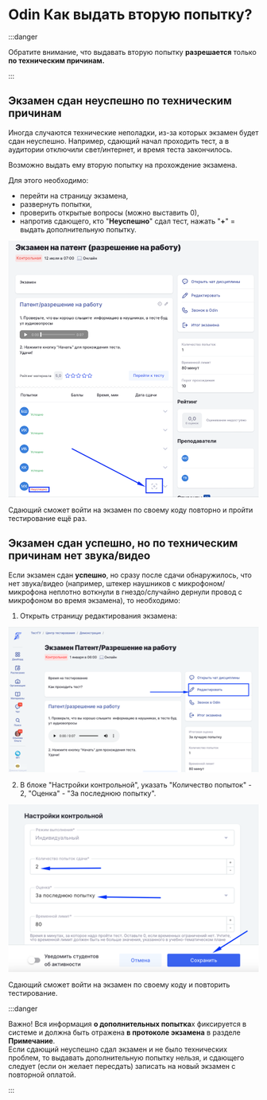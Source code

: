 # Odin Как выдать вторую попытку?

:::danger

Обратите внимание, что выдавать вторую попытку **разрешается** только **по техническим причинам.**&#x20;

:::

## Экзамен сдан неуспешно по техническим причинам

Иногда случаются технические неполадки, из-за которых  экзамен  будет сдан неуспешно. Например, сдающий начал проходить тест, а в аудитории отключили свет/интернет, и время теста закончилось.

Возможно выдать ему вторую попытку на прохождение экзамена.&#x20;

Для этого необходимо:

* &#x20;перейти на страницу экзамена,&#x20;
* развернуть попытки,&#x20;
* проверить открытые вопросы (можно выставить 0),
* напротив сдающего, кто "**Неуспешно**" сдал тест, нажать "**+**" = выдать дополнительную попытку.&#x20;

![](<../.gitbook/assets/image (268).png>)

Сдающий сможет войти на экзамен по своему коду повторно и пройти тестирование ещё раз.

## Экзамен сдан успешно, но по техническим причинам нет звука/видео

Если экзамен сдан **успешно**, но сразу после сдачи обнаружилось, что нет звука/видео (например,  штекер наушников с микрофоном/микрофона неплотно воткнули в гнездо/случайно дернули провод с микрофоном во время экзамена),  то необходимо:

1. Открыть страницу редактирования экзамена:

![](<../.gitbook/assets/image (141).png>)

2. В блоке  "Настройки контрольной", указать "Количество попыток" - 2,  "Оценка" - "За последнюю попытку".&#x20;

![](<../.gitbook/assets/image (142).png>)

Сдающий сможет войти на экзамен по своему коду и повторить тестирование.

:::danger

Важно! Вся информация **о дополнительных попытка**х фиксируется в системе и должна быть отражена **в протоколе экзамена** в разделе **Примечание**.\
Если сдающий неуспешно сдал экзамен и не было технических проблем, то выдавать дополнительную попытку нельзя, и сдающего следует (если он желает пересдать) записать на новый экзамен с повторной оплатой.

:::
